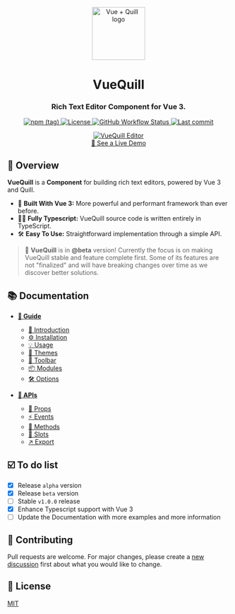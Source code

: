<p align="center">
  <a href="https://vueup.github.io/vue-quill/" target="_blank" rel="noopener noreferrer">
    <img height="120" src="https://vueup.github.io/vue-quill/quill.svg" alt="Vue + Quill logo">
  </a>
</p>
<h1 align="center">VueQuill</h1>
<h3 align="center">
  Rich Text Editor Component for Vue 3.
</h3>
<p align="center">
  <a href="https://www.npmjs.com/package/@vueup/vue-quill" title="Version" target="_blank" rel="noopener noreferrer">
    <img alt="npm (tag)" src="https://img.shields.io/npm/v/@vueup/vue-quill/beta">
  </a>
  <a href="https://www.npmjs.com/package/@vueup/vue-quill" title="License" target="_blank" rel="noopener noreferrer">
    <img src="https://img.shields.io/npm/l/@vueup/vue-quill" alt="License">
  </a>
  <a href="https://github.com/vueup/vue-quill" title="Checks" target="_blank" rel="noopener noreferrer">
    <img alt="GitHub Workflow Status" src="https://img.shields.io/github/workflow/status/vueup/vue-quill/Release%20package?logo=github">
  </a>
  <a href="https://github.com/vueup/vue-quill" title="Last commit" target="_blank" rel="noopener noreferrer">
    <img src="https://img.shields.io/github/last-commit/vueup/vue-quill?logo=github" alt="Last commit">
  </a>
</p>
<p align="center">
  <a href="https://vueup.github.io/vue-quill/#demo" title="VueQuill Demo" target="_blank" rel="noopener noreferrer">
    <img src="https://user-images.githubusercontent.com/6185447/111898684-33761b00-8a5a-11eb-9458-372c0185f576.png" alt="VueQuill Editor">
  </a>
  <br>
  <a href="https://vueup.github.io/vue-quill/#demo" title="Live Demo" target="_blank" rel="noopener noreferrer">👀 See a Live Demo</a>
</p>

## 🔎 Overview

**VueQuill** is a **Component** for building rich text editors, powered by Vue 3 and Quill.

- 💚 **Built With Vue 3:** More powerful and performant framework than ever before.
- 🧙‍♂️ **Fully Typescript:** VueQuill source code is written entirely in TypeScript.
- 🛠️ **Easy To Use:** Straightforward implementation through a simple API.

> 🚀 **VueQuill** is in **@beta** version! Currently the focus is on making VueQuill stable and feature complete first. Some of its features are not "finalized" and will have breaking changes over time as we discover better solutions.

## 📚 Documentation

- **[📘 Guide](https://vueup.github.io/vue-quill/guide/)**
  - [🚀 Introduction](https://vueup.github.io/vue-quill/guide/)
  - [⚙️ Installation](https://vueup.github.io/vue-quill/guide/installation.html)
  - [💡 Usage](https://vueup.github.io/vue-quill/guide/usage.html)
  - [🎨 Themes](https://vueup.github.io/vue-quill/guide/themes.html)
  - [🚥 Toolbar](https://vueup.github.io/vue-quill/guide/toolbar.html)
  - [📦 Modules](https://vueup.github.io/vue-quill/guide/modules.html)
  - [🛠️ Options](https://vueup.github.io/vue-quill/guide/options.html)
  
- **[🧰 APIs](https://vueup.github.io/vue-quill/api/)**
  - [📌 Props](https://vueup.github.io/vue-quill/api/)
  - [⚡ Events](https://vueup.github.io/vue-quill/api/events.html)
  - [📢 Methods](https://vueup.github.io/vue-quill/api/methods.html)
  - [🔌 Slots](https://vueup.github.io/vue-quill/api/slots.html)
  - [↗️ Export](https://vueup.github.io/vue-quill/api/export.html)

## ☑️ To do list

- [x] Release `alpha` version
- [x] Release `beta` version
- [ ] Stable `v1.0.0` release
- [x] Enhance Typescript support with Vue 3
- [ ] Update the Documentation with more examples and more information

## 👏 Contributing

Pull requests are welcome. For major changes, please create a [new discussion](https://github.com/vueup/vue-quill/discussions) first about what you would like to change.

## 📝 License

[MIT](https://choosealicense.com/licenses/mit/)
